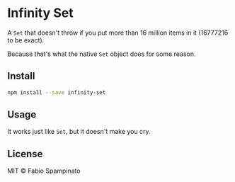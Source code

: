 # Infinity Set

A `Set` that doesn't throw if you put more than 16 million items in it (16777216 to be exact).

Because that's what the native `Set` object does for some reason.

## Install

```sh
npm install --save infinity-set
```

## Usage

It works just like `Set`, but it doesn't make you cry.

## License

MIT © Fabio Spampinato
